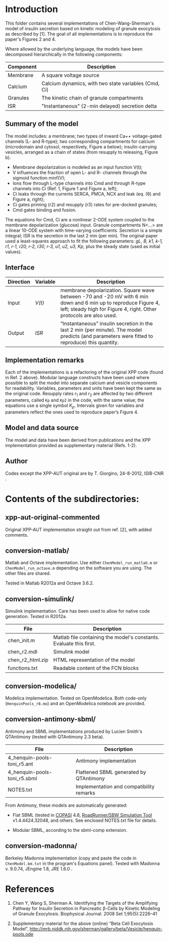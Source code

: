 Introduction
============


This folder contains several implementations of Chen-Wang-Sherman's
model of insulin secretion based on kinetic modeling of granule
exocytosis as described by [1]. The goal of all implementations is to
reproduce the paper's Figures 2 and 4.

Where allowed by the underlying language, the models have been
decomposed hierarchically in the following components:

| Component | Description                                          |
|-----------|------------------------------------------------------|
| Membrane  | A square voltage source                              |
| Calcium   | Calcium dynamics, with two state variables (Cmd, Ci) |
| Granules  | The kinetic chain of granule compartments            |
| ISR       | "Instantaneous" (2-min delayed) secretion delta      |


Summary of the model
-------------

The model includes: a membrane; two types of inward Ca++ voltage-gated
channels (L- and R-type); two corresponding compartments for calcium
(microdomain and cytosol, respectively, Figure a below);
insulin-carrying vesicles, arranged as a chain of states (from
resupply to releasing, Figure b).

*	Membrane depolarization is modeled as an input function V(t); 
*	V influences the fraction of open L- and R- channels through the sigmoid function minf(V);
*	Ions flow through L-type channels into Cmd and through R-type channels into Ci (Ref. 1, Figure 1 and Figure a, left);
*	Ci leaks through the currents SERCA, PMCA, NCX and leak (eq. (6) and Figure a, right);
*	Ci gates priming (r2) and resupply (r3) rates for pre-docked granules;
*	Cmd gates binding and fusion.

The equations for Cmd, Ci are a nonlinear 2-ODE system coupled to the
membrane depolarization (glucose) input. Granule compartments N<…> are
a linear 10-ODE system with time-varying coefficients. Secretion is a
simple integral; ISR is the secretion in the last 2 min (per min). The
original paper used a least-squares approach to fit the following
parameters: *gL, B, k1, k-1, r1, r-1, r20, r-2, r30, r-3, u1, u2, u3,
Kp,* plus the steady state (used as initial values).


Interface
---------

Direction | Variable | Description
----|-----|--------
Input| *V(t)* | 	membrane depolarization. Square wave between -70 and -20 mV with 6 min down and 6 min up to reproduce Figure 4, left; steady high for Figure 4, right. Other protocols are also used.
Output | *ISR* |	“Instantaneous” insulin secretion in the last 2 min (per minute). The model predicts (and parameters were fitted to reproduce) this quantity.



Implementation remarks
----------------------

Each of the implementations is a refactoring of the original XPP code
(found in Ref. 2 above). Modular language constructs have been used
where possible to split the model into separate calcium and vesicle
components for readability.  Variables, parameters and units have been
kept the same as the original code. Resupply rates $r_1$ and $r_2$ are
affected by two different parameters, called `Kp` and `Kp2` in the code,
with the same value; the equations use a single symbol $K_p$. Intervals
given for variables and parameters reflect the ones used to reproduce
paper’s Figure 4.



Model and data source
-----------

The model and data have been derived from publications and the XPP
implementation provided as supplementary material (Refs. 1-2).



Author
------

Codes except the XPP-AUT original are by T. Giorgino, 24-8-2012,
ISIB-CNR .





Contents of the subdirectories:
============

## xpp-aut-original-commented

Original XPP-AUT implementation straight out from ref. [2], with added
comments.


## conversion-matlab/ 

Matlab and Octave implementation.  Use either `ChenModel_run_matlab.m`
or `ChenModel_run_octave.m` depending on the software you are
using. The other files are shared.

Tested in Matlab R2012a and Octave 3.6.2.


## conversion-simulink/

Simulink implementation. Care has been used to allow 
for native code generation. Tested in R2012a.

File | Description
-----|----
chen_init.m		|	Matlab file containing the model's constants. Evaluate this first.
chen_r2.mdl   		| Simulink model
chen_r2_html.zip  	| HTML representation of the model
functions.txt		| Readable content of the FCN blocks



## conversion-modelica/

Modelica implementation. Tested on OpenModelica.  Both code-only
(`HenquinPools_r8.mo`) and an OpenModelica notebook are provided.


## conversion-antimony-sbml/

Antimony and SBML implementations produced by Lucien Smith's
QTAntimony (tested with QTAntimony 2.3 beta).

File | Description 
-----|---------
	4_henquin-pools-toni_r5.ant	| Antimony implementation
	4_henquin-pools-toni_r5.sbml	| Flattened SBML generated by QTAntimony
	NOTES.txt 			| Implementation and compatibility remarks

From Antimony, these models are automatically generated:

* Flat SBML (tested in [COPASI](www.copasi.org) 4.8, [RoadRunner/SBW
  Simulation Tool](sbw.sourceforge.net) v1.4.4424.32048, and 
  others. See enclosed NOTES.txt file for details.

* Modular SBML, according to the sbml-comp extension.



## conversion-madonna/

Berkeley Madonna implementation (copy and paste the code in
`ChenModel.bm.txt` in the program's Equations panel). Tested with
Madonna v. 9.0.74, JEngine 1.8, JRE 1.6.0 .


References
==========

1. Chen Y, Wang S, Sherman A. Identifying the Targets of the
   Amplifying Pathway for Insulin Secretion in Pancreatic β-Cells by
   Kinetic Modeling of Granule Exocytosis. Biophysical Journal. 2008
   Set 1;95(5):2226–41

2. Supplementary material for the above (online) “Beta Cell Exocytosis
   Model”,
   http://mrb.niddk.nih.gov/sherman/gallery/beta/Vesicle/henquin-pools.ode


